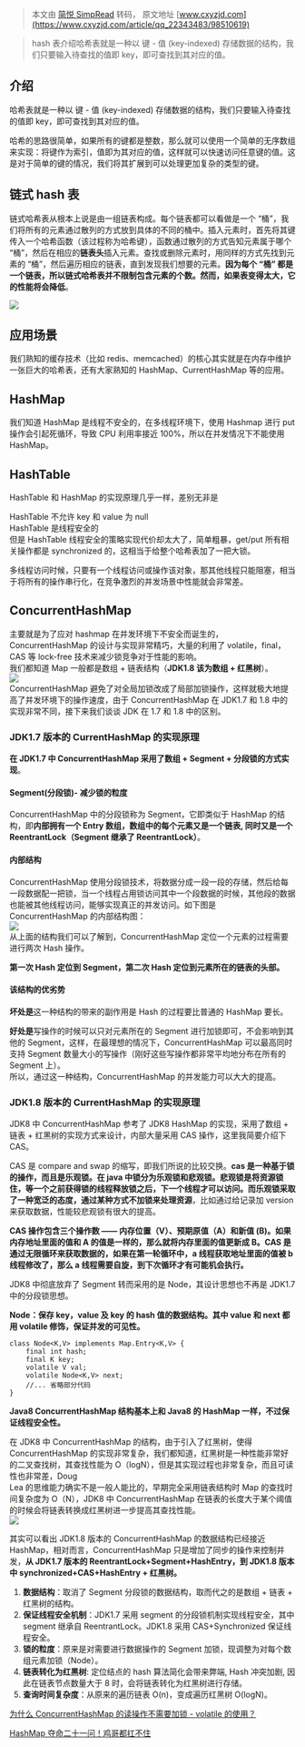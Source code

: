 > 本文由 [简悦 SimpRead](http://ksria.com/simpread/) 转码， 原文地址 [www.cxyzjd.com](https://www.cxyzjd.com/article/qq_22343483/98510619)

> hash 表介绍哈希表就是一种以 键 - 值 (key-indexed) 存储数据的结构，我们只要输入待查找的值即 key，即可查找到其对应的值。

介绍
--

哈希表就是一种以 键 - 值 (key-indexed) 存储数据的结构，我们只要输入待查找的值即 key，即可查找到其对应的值。

哈希的思路很简单，如果所有的键都是整数，那么就可以使用一个简单的无序数组来实现：将键作为索引，值即为其对应的值，这样就可以快速访问任意键的值。这是对于简单的键的情况，我们将其扩展到可以处理更加复杂的类型的键。

链式 hash 表
---------

链式哈希表从根本上说是由一组链表构成。每个链表都可以看做是一个 “桶”，我们将所有的元素通过散列的方式放到具体的不同的桶中。插入元素时，首先将其键传入一个哈希函数（该过程称为哈希键），函数通过散列的方式告知元素属于哪个 “桶”，然后在相应的**链表头**插入元素。查找或删除元素时，用同样的方式先找到元素的 “桶”，然后遍历相应的链表，直到发现我们想要的元素。**因为每个 “桶” 都是一个链表，所以链式哈希表并不限制包含元素的个数。然而，如果表变得太大，它的性能将会降低**。

![](https://img-blog.csdnimg.cn/20190805192714799.png?x-oss-process=image/watermark,type_ZmFuZ3poZW5naGVpdGk,shadow_10,text_aHR0cHM6Ly9ibG9nLmNzZG4ubmV0L3FxXzIyMzQzNDgz,size_16,color_FFFFFF,t_70)

应用场景
----

我们熟知的缓存技术（比如 redis、memcached）的核心其实就是在内存中维护一张巨大的哈希表，还有大家熟知的 HashMap、CurrentHashMap 等的应用。

HashMap
-------

我们知道 HashMap 是线程不安全的，在多线程环境下，使用 Hashmap 进行 put 操作会引起死循环，导致 CPU 利用率接近 100%，所以在并发情况下不能使用 HashMap。

HashTable
---------

HashTable 和 HashMap 的实现原理几乎一样，差别无非是

HashTable 不允许 key 和 value 为 null  
HashTable 是线程安全的  
但是 HashTable 线程安全的策略实现代价却太大了，简单粗暴，get/put 所有相关操作都是 synchronized 的，这相当于给整个哈希表加了一把大锁。

多线程访问时候，只要有一个线程访问或操作该对象，那其他线程只能阻塞，相当于将所有的操作串行化，在竞争激烈的并发场景中性能就会非常差。

ConcurrentHashMap
-----------------

主要就是为了应对 hashmap 在并发环境下不安全而诞生的，ConcurrentHashMap 的设计与实现非常精巧，大量的利用了 volatile，final，CAS 等 lock-free 技术来减少锁竞争对于性能的影响。  
我们都知道 Map 一般都是数组 + 链表结构（**JDK1.8 该为数组 + 红黑树**）。  
![](https://img-blog.csdnimg.cn/20190805193402951.png?x-oss-process=image/watermark,type_ZmFuZ3poZW5naGVpdGk,shadow_10,text_aHR0cHM6Ly9ibG9nLmNzZG4ubmV0L3FxXzIyMzQzNDgz,size_16,color_FFFFFF,t_70)  
ConcurrentHashMap 避免了对全局加锁改成了局部加锁操作，这样就极大地提高了并发环境下的操作速度，由于 ConcurrentHashMap 在 JDK1.7 和 1.8 中的实现非常不同，接下来我们谈谈 JDK 在 1.7 和 1.8 中的区别。

### JDK1.7 版本的 CurrentHashMap 的实现原理

**在 JDK1.7 中 ConcurrentHashMap 采用了数组 + Segment + 分段锁的方式实现**。

#### Segment(分段锁)- 减少锁的粒度

ConcurrentHashMap 中的分段锁称为 Segment，它即类似于 HashMap 的结构，即**内部拥有一个 Entry 数组，数组中的每个元素又是一个链表, 同时又是一个 ReentrantLock（Segment 继承了 ReentrantLock）**。

#### 内部结构

ConcurrentHashMap 使用分段锁技术，将数据分成一段一段的存储，然后给每一段数据配一把锁，当一个线程占用锁访问其中一个段数据的时候，其他段的数据也能被其他线程访问，能够实现真正的并发访问。如下图是 ConcurrentHashMap 的内部结构图：  
![](https://img-blog.csdnimg.cn/20190805194012160.png?x-oss-process=image/watermark,type_ZmFuZ3poZW5naGVpdGk,shadow_10,text_aHR0cHM6Ly9ibG9nLmNzZG4ubmV0L3FxXzIyMzQzNDgz,size_16,color_FFFFFF,t_70)  
从上面的结构我们可以了解到，ConcurrentHashMap 定位一个元素的过程需要进行两次 Hash 操作。

**第一次 Hash 定位到 Segment，第二次 Hash 定位到元素所在的链表的头部。**

#### 该结构的优劣势

**坏处是**这一种结构的带来的副作用是 Hash 的过程要比普通的 HashMap 要长。

**好处是**写操作的时候可以只对元素所在的 Segment 进行加锁即可，不会影响到其他的 Segment，这样，在最理想的情况下，ConcurrentHashMap 可以最高同时支持 Segment 数量大小的写操作（刚好这些写操作都非常平均地分布在所有的 Segment 上）。  
所以，通过这一种结构，ConcurrentHashMap 的并发能力可以大大的提高。

### JDK1.8 版本的 CurrentHashMap 的实现原理

JDK8 中 ConcurrentHashMap 参考了 JDK8 HashMap 的实现，采用了数组 + 链表 + 红黑树的实现方式来设计，内部大量采用 CAS 操作，这里我简要介绍下 CAS。

CAS 是 compare and swap 的缩写，即我们所说的比较交换。**cas 是一种基于锁的操作，而且是乐观锁。在 java 中锁分为乐观锁和悲观锁。悲观锁是将资源锁住，等一个之前获得锁的线程释放锁之后，下一个线程才可以访问。而乐观锁采取了一种宽泛的态度，通过某种方式不加锁来处理资源**，比如通过给记录加 version 来获取数据，性能较悲观锁有很大的提高。

**CAS 操作包含三个操作数 —— 内存位置（V）、预期原值（A）和新值 (B)。如果内存地址里面的值和 A 的值是一样的，那么就将内存里面的值更新成 B。CAS 是通过无限循环来获取数据的，如果在第一轮循环中，a 线程获取地址里面的值被 b 线程修改了，那么 a 线程需要自旋，到下次循环才有可能机会执行。**

JDK8 中彻底放弃了 Segment 转而采用的是 Node，其设计思想也不再是 JDK1.7 中的分段锁思想。

**Node：保存 key，value 及 key 的 hash 值的数据结构。其中 value 和 next 都用 volatile 修饰，保证并发的可见性。**

```
class Node<K,V> implements Map.Entry<K,V> {
    final int hash;
    final K key;
    volatile V val;
    volatile Node<K,V> next;
    //... 省略部分代码
}
```

**Java8 ConcurrentHashMap 结构基本上和 Java8 的 HashMap 一样，不过保证线程安全性。**

在 JDK8 中 ConcurrentHashMap 的结构，由于引入了红黑树，使得 ConcurrentHashMap 的实现非常复杂，我们都知道，红黑树是一种性能非常好的二叉查找树，其查找性能为 O（logN），但是其实现过程也非常复杂，而且可读性也非常差，Doug  
Lea 的思维能力确实不是一般人能比的，早期完全采用链表结构时 Map 的查找时间复杂度为 O（N），JDK8 中 ConcurrentHashMap 在链表的长度大于某个阈值的时候会将链表转换成红黑树进一步提高其查找性能。  
![](https://img-blog.csdnimg.cn/20190805195420168.png?x-oss-process=image/watermark,type_ZmFuZ3poZW5naGVpdGk,shadow_10,text_aHR0cHM6Ly9ibG9nLmNzZG4ubmV0L3FxXzIyMzQzNDgz,size_16,color_FFFFFF,t_70)

其实可以看出 JDK1.8 版本的 ConcurrentHashMap 的数据结构已经接近 HashMap，相对而言，ConcurrentHashMap 只是增加了同步的操作来控制并发，**从 JDK1.7 版本的 ReentrantLock+Segment+HashEntry，到 JDK1.8 版本中 synchronized+CAS+HashEntry + 红黑树。**

1. **数据结构**：取消了 Segment 分段锁的数据结构，取而代之的是数组 + 链表 + 红黑树的结构。  
2. **保证线程安全机制**：JDK1.7 采用 segment 的分段锁机制实现线程安全，其中 segment 继承自 ReentrantLock。JDK1.8 采用 CAS+Synchronized 保证线程安全。  
3. **锁的粒度**：原来是对需要进行数据操作的 Segment 加锁，现调整为对每个数组元素加锁（Node）。  
4. **链表转化为红黑树**: 定位结点的 hash 算法简化会带来弊端, Hash 冲突加剧, 因此在链表节点数量大于 8 时，会将链表转化为红黑树进行存储。  
5. **查询时间复杂度**：从原来的遍历链表 O(n)，变成遍历红黑树 O(logN)。

[为什么 ConcurrentHashMap 的读操作不需要加锁 - volatile 的使用？](https://mp.weixin.qq.com/s/exeWjwdXJ_9ota4lFO_W3Q)

[HashMap 夺命二十一问！鸡哥都扛不住](https://mp.weixin.qq.com/s/keA-xNOHxMUPAFxKnna-Bg)